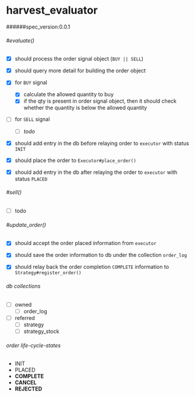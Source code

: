 # harvest_evaluator

######spec_version:0.0.1

###### #evaluate()
- [x] should process the order signal object (`BUY || SELL`)
- [x] should query more detail for building the order object
- [x] for `BUY` signal
	- [x] calculate the allowed quantity to buy
	- [x] if the qty is present in order signal object, then it should check whether the quantity is below the allowed quantity
- [ ] for `SELL` signal
	- [ ] *todo*
- [x] should add entry in the db before relaying order to `executor` with status `INIT`
- [x] should place the order to `Executor#place_order()`
- [x] should add entry in the db after relaying the order to `executor` with status `PLACED`
 


###### #sell()
- [ ] todo


###### #update_order()
- [x] should accept the order placed information from `executor`
- [x] should save the order information to db under the collection `order_log`
- [x] should relay back the order completion `COMPLETE` information to `Strategy#register_order()`


###### db collections

- [ ] owned
	-[ ] order_log
- [ ] referred
	-[ ] strategy
	-[ ] strategy_stock

###### order life-cycle-states
 - INIT
 - PLACED
 - **COMPLETE**
 - **CANCEL**
 - **REJECTED**
